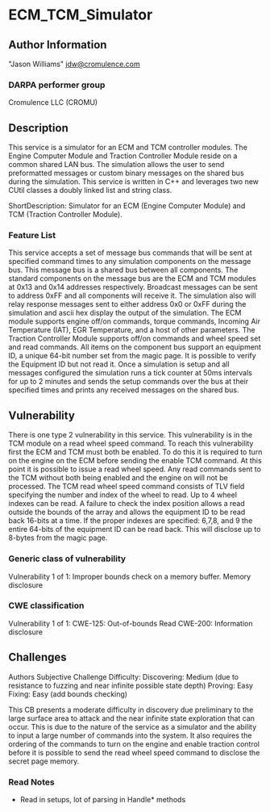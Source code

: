 # ECM_TCM_Simulator

## Author Information

"Jason Williams" <jdw@cromulence.com>

### DARPA performer group
Cromulence LLC (CROMU)

## Description

This service is a simulator for an ECM and TCM controller modules. The Engine Computer Module and Traction Controller Module reside on a common shared LAN bus. The simulation allows the user to send preformatted messages or custom binary messages on the shared bus during the simulation. This service is written in C++ and leverages two new CUtil classes a doubly linked list and string class.

ShortDescription: Simulator for an ECM (Engine Computer Module) and TCM (Traction Controller Module).

### Feature List

This service accepts a set of message bus commands that will be sent at specified command times to any simulation components on the message bus. This message bus is a shared bus between all components. The standard components on the message bus are the ECM and TCM modules at 0x13 and 0x14 addresses respectively. Broadcast messages can be sent to address 0xFF and all components will receive it. The simulation also will relay response messages sent to either address 0x0 or 0xFF during the simulation and ascii hex display the output of the simulation. The ECM module supports engine off/on commands, torque commands, Incoming Air Temperature (IAT), EGR Temperature, and a host of other parameters. The Traction Controller Module supports off/on commands and wheel speed set and read commands. All items on the component bus support an equipment ID, a unique 64-bit number set from the magic page. It is possible to verify the Equipment ID but not read it. Once a simulation is setup and all messages configured the simulation runs a tick counter at 50ms intervals for up to 2 minutes and sends the setup commands over the bus at their specified times and prints any received messages on the shared bus.

## Vulnerability

There is one type 2 vulnerability in this service. This vulnerability is in the TCM module on a read wheel speed command. To reach this vulnerability first the ECM and TCM must both be enabled. To do this it is required to turn on the engine on the ECM before sending the enable TCM command. At this point it is possible to issue a read wheel speed. Any read commands sent to the TCM without both being enabled and the engine on will not be processed. The TCM read wheel speed command consists of TLV field specifying the number and index of the wheel to read. Up to 4 wheel indexes can be read. A failure to check the index position allows a read outside the bounds of the array and allows the equipment ID to be read back 16-bits at a time. If the proper indexes are specified: 6,7,8, and 9 the entire 64-bits of the equipment ID can be read back. This will disclose up to 8-bytes from the magic page.

### Generic class of vulnerability
Vulnerability 1 of 1:
Improper bounds check on a memory buffer.
Memory disclosure

### CWE classification
Vulnerability 1 of 1:
CWE-125: Out-of-bounds Read
CWE-200: Information disclosure

## Challenges

Authors Subjective Challenge Difficulty:
Discovering: Medium (due to resistance to fuzzing and near infinite possible state depth)
Proving: Easy
Fixing: Easy (add bounds checking)

This CB presents a moderate difficulty in discovery due preliminary to the large surface area to attack and the near infinite state exploration that can occur. This is due to the nature of the service as a simulator and the ability to input a large number of commands into the system. It also requires the ordering of the commands to turn on the engine and enable traction control before it is possible to send the read wheel speed command to disclose the secret page memory.

### Read Notes

* Read in setups, lot of parsing in Handle* methods